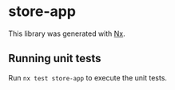 # store-app

This library was generated with [Nx](https://nx.dev).

## Running unit tests

Run `nx test store-app` to execute the unit tests.
